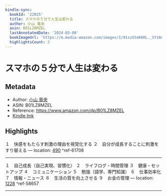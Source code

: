 ```yaml
---
kindle-sync:
  bookId: '22025'
  title: スマホの５分で人生は変わる
  author: 小山 竜央
  asin: B01LZ8MZEL
  lastAnnotatedDate: '2024-03-08'
  bookImageUrl: 'https://m.media-amazon.com/images/I/91szSSeK6RL._SY160.jpg'
  highlightsCount: 2
---
```

# スマホの５分で人生は変わる
## Metadata
* Author: [小山 竜央](https://www.amazon.comundefined)
* ASIN: B01LZ8MZEL
* Reference: https://www.amazon.com/dp/B01LZ8MZEL
* [Kindle link](kindle://book?action=open&asin=B01LZ8MZEL)

## Highlights
１　快感をもたらす刺激の理由を視覚化する ２　自分が成長することに刺激をすり替える — location: [490](kindle://book?action=open&asin=B01LZ8MZEL&location=490) ^ref-61708

---
１　自己成長（自己実現、習慣化） ２　ライフログ・時間管理 ３　健康・セットアップ ４　コミュニケーション ５　勉強（語学、専門知識） ６　仕事効率化 ７　情報・ニュース ８　生活の質を向上させる ９　お金の管理 — location: [1228](kindle://book?action=open&asin=B01LZ8MZEL&location=1228) ^ref-58657

---

